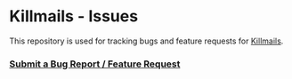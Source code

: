 # Killmails - Issues

This repository is used for tracking bugs and feature requests for [Killmails](https://killmails.com).


### [Submit a Bug Report / Feature Request](https://github.com/killmails/killmails/issues/new)
